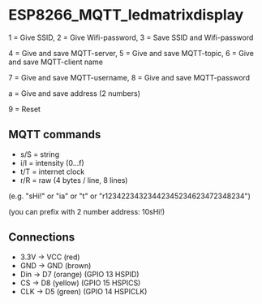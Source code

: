 # ESP8266_MQTT_ledmatrixdisplay


1 = Give SSID, 2 = Give Wifi-password, 3 = Save SSID and Wifi-password

4 = Give and save MQTT-server, 5 = Give and save MQTT-topic, 6 = Give and save MQTT-client name

7 = Give and save MQTT-username, 8 = Give and save MQTT-password

a = Give and save address (2 numbers)

9 = Reset


## MQTT commands
- s/S = string
- i/I = intensity (0...f)
- t/T = internet clock
- r/R = raw (4 bytes / line, 8 lines)

(e.g. "sHi!" or "ia" or "t" or "r12342234323442345234623472348234")

(you can prefix with 2 number address: 10sHi!)

## Connections
- 3.3V -> VCC (red) 
- GND -> GND (brown)
- Din -> D7 (orange) (GPIO 13 HSPID)
- CS -> D8 (yellow) (GPIO 15 HSPICS)
- CLK -> D5 (green) (GPIO 14 HSPICLK)
